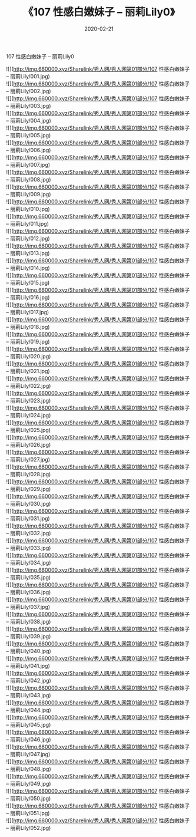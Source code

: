 ﻿---
layout: post
title:  《107 性感白嫩妹子 – 丽莉Lily0》
date:   2020-02-21
img: http://img.660000.xyz/Sharelink/秀人网/秀人网第01部分/107 性感白嫩妹子 – 丽莉Lily0/000.jpg
categories: [美女, 清纯, 唯美]
---

107 性感白嫩妹子 – 丽莉Lily0

  ![](http://img.660000.xyz/Sharelink/秀人网/秀人网第01部分/107 性感白嫩妹子 – 丽莉Lily/001.jpg) <br> ![](http://img.660000.xyz/Sharelink/秀人网/秀人网第01部分/107 性感白嫩妹子 – 丽莉Lily/002.jpg) <br> ![](http://img.660000.xyz/Sharelink/秀人网/秀人网第01部分/107 性感白嫩妹子 – 丽莉Lily/003.jpg) <br> ![](http://img.660000.xyz/Sharelink/秀人网/秀人网第01部分/107 性感白嫩妹子 – 丽莉Lily/004.jpg) <br> ![](http://img.660000.xyz/Sharelink/秀人网/秀人网第01部分/107 性感白嫩妹子 – 丽莉Lily/005.jpg) <br> ![](http://img.660000.xyz/Sharelink/秀人网/秀人网第01部分/107 性感白嫩妹子 – 丽莉Lily/006.jpg) <br> ![](http://img.660000.xyz/Sharelink/秀人网/秀人网第01部分/107 性感白嫩妹子 – 丽莉Lily/007.jpg) <br> ![](http://img.660000.xyz/Sharelink/秀人网/秀人网第01部分/107 性感白嫩妹子 – 丽莉Lily/008.jpg) <br> ![](http://img.660000.xyz/Sharelink/秀人网/秀人网第01部分/107 性感白嫩妹子 – 丽莉Lily/009.jpg) <br> ![](http://img.660000.xyz/Sharelink/秀人网/秀人网第01部分/107 性感白嫩妹子 – 丽莉Lily/010.jpg) <br> ![](http://img.660000.xyz/Sharelink/秀人网/秀人网第01部分/107 性感白嫩妹子 – 丽莉Lily/011.jpg) <br> ![](http://img.660000.xyz/Sharelink/秀人网/秀人网第01部分/107 性感白嫩妹子 – 丽莉Lily/012.jpg) <br> ![](http://img.660000.xyz/Sharelink/秀人网/秀人网第01部分/107 性感白嫩妹子 – 丽莉Lily/013.jpg) <br> ![](http://img.660000.xyz/Sharelink/秀人网/秀人网第01部分/107 性感白嫩妹子 – 丽莉Lily/014.jpg) <br> ![](http://img.660000.xyz/Sharelink/秀人网/秀人网第01部分/107 性感白嫩妹子 – 丽莉Lily/015.jpg) <br> ![](http://img.660000.xyz/Sharelink/秀人网/秀人网第01部分/107 性感白嫩妹子 – 丽莉Lily/016.jpg) <br> ![](http://img.660000.xyz/Sharelink/秀人网/秀人网第01部分/107 性感白嫩妹子 – 丽莉Lily/017.jpg) <br> ![](http://img.660000.xyz/Sharelink/秀人网/秀人网第01部分/107 性感白嫩妹子 – 丽莉Lily/018.jpg) <br> ![](http://img.660000.xyz/Sharelink/秀人网/秀人网第01部分/107 性感白嫩妹子 – 丽莉Lily/019.jpg) <br> ![](http://img.660000.xyz/Sharelink/秀人网/秀人网第01部分/107 性感白嫩妹子 – 丽莉Lily/020.jpg) <br> ![](http://img.660000.xyz/Sharelink/秀人网/秀人网第01部分/107 性感白嫩妹子 – 丽莉Lily/021.jpg) <br> ![](http://img.660000.xyz/Sharelink/秀人网/秀人网第01部分/107 性感白嫩妹子 – 丽莉Lily/022.jpg) <br> ![](http://img.660000.xyz/Sharelink/秀人网/秀人网第01部分/107 性感白嫩妹子 – 丽莉Lily/023.jpg) <br> ![](http://img.660000.xyz/Sharelink/秀人网/秀人网第01部分/107 性感白嫩妹子 – 丽莉Lily/024.jpg) <br> ![](http://img.660000.xyz/Sharelink/秀人网/秀人网第01部分/107 性感白嫩妹子 – 丽莉Lily/025.jpg) <br> ![](http://img.660000.xyz/Sharelink/秀人网/秀人网第01部分/107 性感白嫩妹子 – 丽莉Lily/026.jpg) <br> ![](http://img.660000.xyz/Sharelink/秀人网/秀人网第01部分/107 性感白嫩妹子 – 丽莉Lily/027.jpg) <br> ![](http://img.660000.xyz/Sharelink/秀人网/秀人网第01部分/107 性感白嫩妹子 – 丽莉Lily/028.jpg) <br> ![](http://img.660000.xyz/Sharelink/秀人网/秀人网第01部分/107 性感白嫩妹子 – 丽莉Lily/029.jpg) <br> ![](http://img.660000.xyz/Sharelink/秀人网/秀人网第01部分/107 性感白嫩妹子 – 丽莉Lily/030.jpg) <br> ![](http://img.660000.xyz/Sharelink/秀人网/秀人网第01部分/107 性感白嫩妹子 – 丽莉Lily/031.jpg) <br> ![](http://img.660000.xyz/Sharelink/秀人网/秀人网第01部分/107 性感白嫩妹子 – 丽莉Lily/032.jpg) <br> ![](http://img.660000.xyz/Sharelink/秀人网/秀人网第01部分/107 性感白嫩妹子 – 丽莉Lily/033.jpg) <br> ![](http://img.660000.xyz/Sharelink/秀人网/秀人网第01部分/107 性感白嫩妹子 – 丽莉Lily/034.jpg) <br> ![](http://img.660000.xyz/Sharelink/秀人网/秀人网第01部分/107 性感白嫩妹子 – 丽莉Lily/035.jpg) <br> ![](http://img.660000.xyz/Sharelink/秀人网/秀人网第01部分/107 性感白嫩妹子 – 丽莉Lily/036.jpg) <br> ![](http://img.660000.xyz/Sharelink/秀人网/秀人网第01部分/107 性感白嫩妹子 – 丽莉Lily/037.jpg) <br> ![](http://img.660000.xyz/Sharelink/秀人网/秀人网第01部分/107 性感白嫩妹子 – 丽莉Lily/038.jpg) <br> ![](http://img.660000.xyz/Sharelink/秀人网/秀人网第01部分/107 性感白嫩妹子 – 丽莉Lily/039.jpg) <br> ![](http://img.660000.xyz/Sharelink/秀人网/秀人网第01部分/107 性感白嫩妹子 – 丽莉Lily/040.jpg) <br> ![](http://img.660000.xyz/Sharelink/秀人网/秀人网第01部分/107 性感白嫩妹子 – 丽莉Lily/041.jpg) <br> ![](http://img.660000.xyz/Sharelink/秀人网/秀人网第01部分/107 性感白嫩妹子 – 丽莉Lily/042.jpg) <br> ![](http://img.660000.xyz/Sharelink/秀人网/秀人网第01部分/107 性感白嫩妹子 – 丽莉Lily/043.jpg) <br> ![](http://img.660000.xyz/Sharelink/秀人网/秀人网第01部分/107 性感白嫩妹子 – 丽莉Lily/044.jpg) <br> ![](http://img.660000.xyz/Sharelink/秀人网/秀人网第01部分/107 性感白嫩妹子 – 丽莉Lily/045.jpg) <br> ![](http://img.660000.xyz/Sharelink/秀人网/秀人网第01部分/107 性感白嫩妹子 – 丽莉Lily/046.jpg) <br> ![](http://img.660000.xyz/Sharelink/秀人网/秀人网第01部分/107 性感白嫩妹子 – 丽莉Lily/047.jpg) <br> ![](http://img.660000.xyz/Sharelink/秀人网/秀人网第01部分/107 性感白嫩妹子 – 丽莉Lily/048.jpg) <br> ![](http://img.660000.xyz/Sharelink/秀人网/秀人网第01部分/107 性感白嫩妹子 – 丽莉Lily/049.jpg) <br> ![](http://img.660000.xyz/Sharelink/秀人网/秀人网第01部分/107 性感白嫩妹子 – 丽莉Lily/050.jpg) <br> ![](http://img.660000.xyz/Sharelink/秀人网/秀人网第01部分/107 性感白嫩妹子 – 丽莉Lily/051.jpg) <br> ![](http://img.660000.xyz/Sharelink/秀人网/秀人网第01部分/107 性感白嫩妹子 – 丽莉Lily/052.jpg) <br>